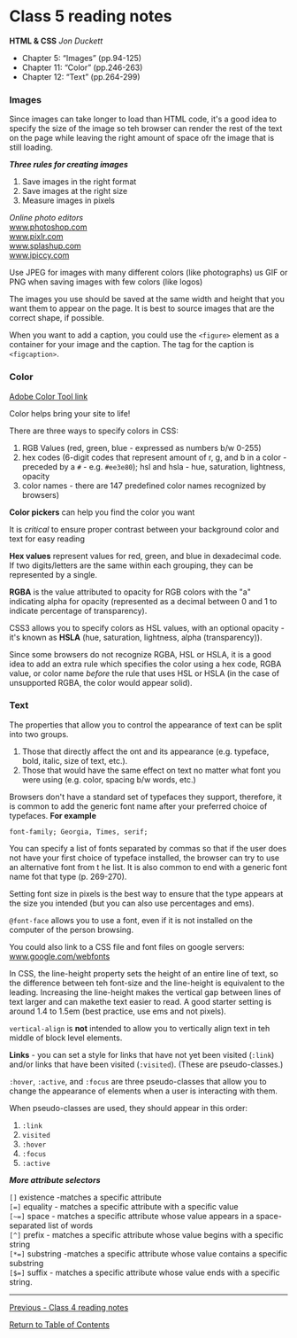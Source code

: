 # Class 5 reading notes

**HTML & CSS** *Jon Duckett*

- Chapter 5: “Images” (pp.94-125)
- Chapter 11: “Color” (pp.246-263)
- Chapter 12: “Text” (pp.264-299)

### Images

Since images can take longer to load than HTML code, it's a good idea to specify the size of the image so teh browser can render the rest of the text on the page while leaving the right amount of space ofr the image that is still loading.

***Three rules for creating images***
1. Save images in the right format
2. Save images at the right size
3. Measure images in pixels

*Online photo editors*  
www.photoshop.com  
www.pixlr.com  
www.splashup.com  
www.ipiccy.com  

Use JPEG for images with many different colors (like photographs) 
us GIF or PNG when saving images with few colors (like logos)

The images you use should be saved at the same width and height that you want them to appear on the page. It is best to source images that are the correct shape, if possible. 

When you want to add a caption, you could use the `<figure>` element as a container for your image and the caption. The tag for the caption is `<figcaption>`.

### Color

[Adobe Color Tool link](https://color.adobe.com/create)

Color helps bring your site to life!

There are three ways to specify colors in CSS:
1. RGB Values (red, green, blue - expressed as numbers b/w 0-255)
2. hex codes (6-digit codes that represent amount of r, g, and b in a color -preceded by a `#` - e.g. `#ee3e80`); hsl and hsla - hue, saturation, lightness, opacity
3. color names - there are 147 predefined color names recognized by browsers)

**Color pickers** can help you find the color you want

It is *critical* to ensure proper contrast between your background color and text for easy reading

**Hex values** represent values for red, green, and blue in dexadecimal code. If two digits/letters are the same within each grouping, they can be represented by a single.

**RGBA** is the value attributed to opacity for RGB colors with the "a" indicating alpha for opacity (represented as a decimal between 0 and 1 to indicate percentage of transparency).

CSS3 allows you to specify colors as HSL values, with an optional opacity - it's known as **HSLA** (hue, saturation, lightness, alpha (transparency)).

Since some browsers do not recognize RGBA, HSL or HSLA, it is a good idea to add an extra rule which specifies the color using a hex code, RGBA value, or color name *before* the rule that uses HSL or HSLA (in the case of unsupported RGBA, the color would appear solid).

### Text

The properties that allow you to control the appearance of text can be split into two groups.
1. Those that directly affect the ont and its appearance (e.g. typeface, bold, italic, size of text, etc.).
2. Those that would have the same effect on text no matter what font you were using (e.g. color, spacing b/w words, etc.)

Browsers don't have a standard set of typefaces they support, therefore, it is common to add the generic font name after your preferred choice of typefaces. **For example**
```
font-family; Georgia, Times, serif;
```
You can specify a list of fonts separated by commas so that if the user does not have your first choice of typeface installed, the browser can try to use an alternative font from t he list. It is also common to end with a generic font name fot that type (p. 269-270).

Setting font size in pixels is the best way to ensure that the type appears at the size you intended (but you can also use percentages and ems).

`@font-face` allows you to use a font, even if it is not installed on the computer of the person browsing.

You could also link to a CSS file and font files on google servers: www.google.com/webfonts

In CSS, the line-height property sets the height of an entire line of text, so the difference between teh font-size and the line-height is equivalent to the leading. Increasing the line-height makes the vertical gap between lines of text larger and can makethe text easier to read. A good starter setting is around 1.4 to 1.5em (best practice, use ems and not pixels).

`vertical-align` is **not** intended to allow you to vertically align text in teh middle of block level elements.

**Links** - you can set a style for links that have not yet been visited (`:link`) and/or links that have been visited (`:visited`). (These are pseudo-classes.)

`:hover`, `:active`, and `:focus` are three pseudo-classes that allow you to change the appearance of elements when a user is interacting with them.

When pseudo-classes are used, they should appear in this order:

1. `:link`
2. `visited`
3. `:hover`
4. `:focus`
5. `:active`

***More attribute selectors***

`[]` existence -matches a specific attribute  
`[=]` equality - matches a specific attribute with a specific value  
`[~=]` space - matches a specific attribute whose value appears in a space-separated list of words  
`[^]` prefix - matches a specific attribute whose value begins with a  specific string  
`[*=]` substring -matches a specific attribute whose value contains a specific substring  
`[$=]` suffix - matches a specific attribute whose value ends with a specific string.

<hr />

[Previous - Class 4 reading notes](class-03.md) 

[Return to Table of Contents](README.md)